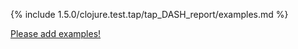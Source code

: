 {% include 1.5.0/clojure.test.tap/tap_DASH_report/examples.md %}

[Please add examples!](https://github.com/arrdem/grimoire/edit/master/_includes/1.6.0/clojure.test.tap/tap_DASH_report/examples.md)
